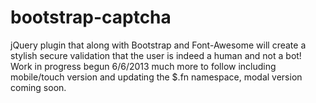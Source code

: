bootstrap-captcha
=================

jQuery plugin that along with Bootstrap and Font-Awesome will create a stylish secure validation that the user is indeed a human and not a  bot! 
Work in progress begun 6/6/2013 much more to follow including mobile/touch version and updating the $.fn namespace, modal version coming soon.
